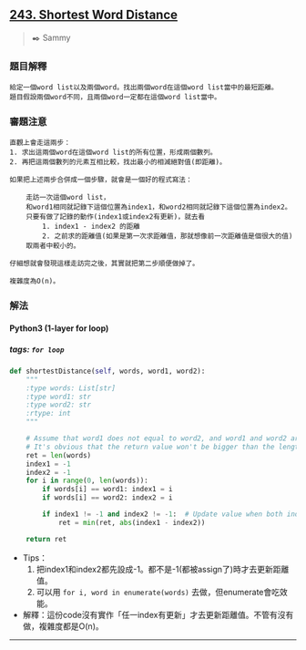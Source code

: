 ## [243. Shortest Word Distance](https://leetcode.com/problems/shortest-word-distance/)
> :black_nib: Sammy
### 題目解釋
    給定一個word list以及兩個word。找出兩個word在這個word list當中的最短距離。
    題目假設兩個word不同，且兩個word一定都在這個word list當中。
### 審題注意
    直觀上會走這兩步：
    1. 求出這兩個word在這個word list的所有位置，形成兩個數列。
    2. 再把這兩個數列的元素互相比較，找出最小的相減絕對值(即距離)。
    
    如果把上述兩步合併成一個步驟，就會是一個好的程式寫法：
    
        走訪一次這個word list，
        和word1相同就記錄下這個位置為index1，和word2相同就記錄下這個位置為index2。
        只要有做了記錄的動作(index1或index2有更新)，就去看
            1. index1 - index2 的距離
            2. 之前求的距離值(如果是第一次求距離值，那就想像前一次距離值是個很大的值)
        取兩者中較小的。
        
    仔細想就會發現這樣走訪完之後，其實就把第二步順便做掉了。
    
    複雜度為O(n)。
        
### 解法
#### Python3 (1-layer for loop)
##### tags: `for loop`
```python
def shortestDistance(self, words, word1, word2):
    """
    :type words: List[str]
    :type word1: str
    :type word2: str
    :rtype: int
    """

    # Assume that word1 does not equal to word2, and word1 and word2 are both in the list.
    # It's obvious that the return value won't be bigger than the length of word list.
    ret = len(words)
    index1 = -1
    index2 = -1
    for i in range(0, len(words)):
        if words[i] == word1: index1 = i
        if words[i] == word2: index2 = i

        if index1 != -1 and index2 != -1:  # Update value when both index1 and index2 are assigned.
            ret = min(ret, abs(index1 - index2))

    return ret

```
- Tips：
    1. 把index1和index2都先設成-1。都不是-1(都被assign了)時才去更新距離值。
    2. 可以用 `for i, word in enumerate(words)` 去做，但enumerate會吃效能。
- 解釋：這份code沒有實作「任一index有更新」才去更新距離值。不管有沒有做，複雜度都是O(n)。

---

